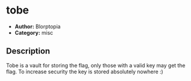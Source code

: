 # tobe

- **Author:** Blorptopia
- **Category:** misc

## Description

Tobe is a vault for storing the flag, only those with a valid key may get the flag.
To increase security the key is stored absolutely nowhere :)